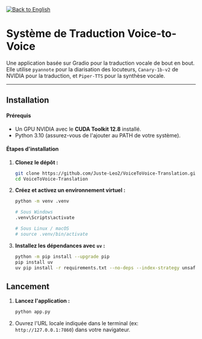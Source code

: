 <div align="left">
  <a href="README.md" target="_blank"><img src="https://img.shields.io/badge/🇬🇧-Back%20to%20English-555555?style=flat&labelColor=333" alt="Back to English" /></a>
</div>

# Système de Traduction Voice-to-Voice

Une application basée sur Gradio pour la traduction vocale de bout en bout. Elle utilise `pyannote` pour la diarisation des locuteurs, `Canary-1b-v2` de NVIDIA pour la traduction, et `Piper-TTS` pour la synthèse vocale.

---

## Installation

#### Prérequis
-   Un GPU NVIDIA avec le **CUDA Toolkit 12.8** installé.
-   Python 3.10 (assurez-vous de l'ajouter au PATH de votre système).

#### Étapes d'installation

1.  **Clonez le dépôt :**
    ```sh
    git clone https://github.com/Juste-Leo2/VoiceToVoice-Translation.git
    cd VoiceToVoice-Translation
    ```

2.  **Créez et activez un environnement virtuel :**
    ```sh
    python -m venv .venv
    
    # Sous Windows
    .venv\Scripts\activate
    
    # Sous Linux / macOS
    # source .venv/bin/activate
    ```

3.  **Installez les dépendances avec `uv` :**
    ```sh
    python -m pip install --upgrade pip
    pip install uv
    uv pip install -r requirements.txt --no-deps --index-strategy unsafe-best-match
    ```

## Lancement

1.  **Lancez l'application :**
    ```sh
    python app.py
    ```
2.  Ouvrez l'URL locale indiquée dans le terminal (ex: `http://127.0.0.1:7860`) dans votre navigateur.